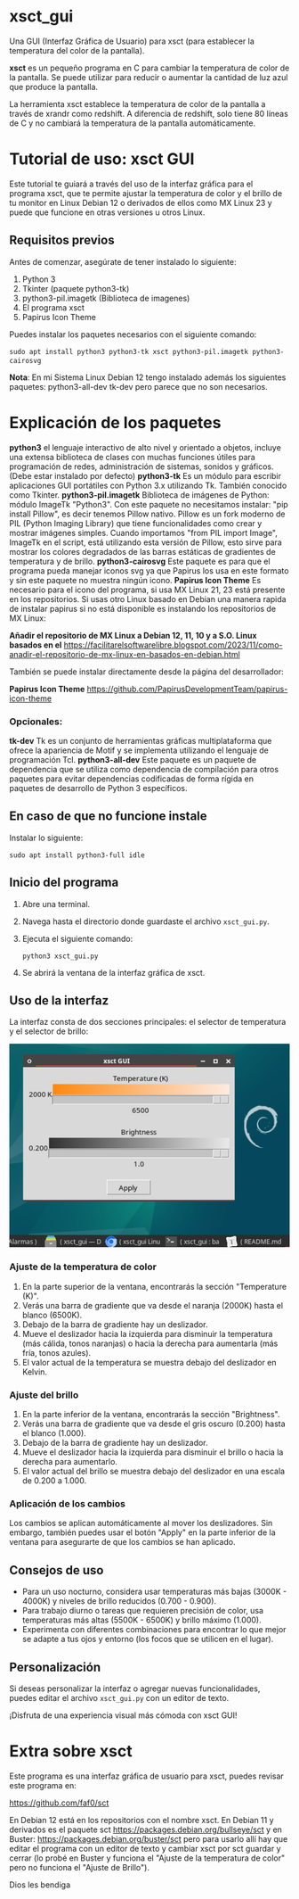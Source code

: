 # xsct_gui
Una GUI (Interfaz Gráfica de Usuario) para xsct (para establecer la temperatura del color de la pantalla).

**xsct** es un pequeño programa en C para cambiar la temperatura de color de la pantalla. Se puede utilizar para reducir o aumentar la cantidad de luz azul que produce la pantalla.

La herramienta xsct establece la temperatura de color de la pantalla a través de xrandr como redshift. A diferencia de redshift, solo tiene 80 líneas de C y no cambiará la temperatura de la pantalla automáticamente.

# Tutorial de uso: xsct GUI

Este tutorial te guiará a través del uso de la interfaz gráfica para el programa xsct, que te permite ajustar la temperatura de color y el brillo de tu monitor en Linux Debian 12 o derivados de ellos como MX Linux 23 y puede que funcione en otras versiones u otros Linux.

## Requisitos previos

Antes de comenzar, asegúrate de tener instalado lo siguiente:

1. Python 3
2. Tkinter (paquete python3-tk)
3. python3-pil.imagetk (Biblioteca de imagenes)
4. El programa xsct
5. Papirus Icon Theme

Puedes instalar los paquetes necesarios con el siguiente comando:

```
sudo apt install python3 python3-tk xsct python3-pil.imagetk python3-cairosvg
```

**Nota**: En mi Sistema Linux Debian 12 tengo instalado además los siguientes paquetes: python3-all-dev tk-dev pero parece que no son necesarios.

# Explicación de los paquetes

**python3** el lenguaje interactivo de alto nivel y orientado a objetos, incluye una extensa biblioteca de clases con muchas funciones útiles para programación de redes, administración de sistemas, sonidos y gráficos. (Debe estar instalado por defecto)
**python3-tk** Es un módulo para escribir aplicaciones GUI portátiles con Python 3.x utilizando Tk. También conocido como Tkinter.
**python3-pil.imagetk** Biblioteca de imágenes de Python: módulo ImageTk "Python3". Con este paquete no necesitamos instalar: "pip install Pillow", es decir tenemos Pillow nativo. Pillow es un fork moderno de PIL (Python Imaging Library) que tiene funcionalidades como crear y mostrar imágenes simples. Cuando importamos "from PIL import Image", ImageTk en el script, está utilizando esta versión de Pillow, esto sirve para mostrar los colores degradados de las barras estáticas de gradientes de temperatura y de brillo.
**python3-cairosvg** Este paquete es para que el programa pueda manejar iconos svg ya que Papirus los usa en este formato y sin este paquete no muestra ningún icono.
**Papirus Icon Theme** Es necesario para el icono del programa, si usa MX Linux 21, 23 está presente en los repositorios. Si usas otro Linux basado en Debian una manera rapida de instalar papirus si no está disponible es instalando los repositorios de MX Linux:

**Añadir el repositorio de MX Linux a Debian 12, 11, 10 y a S.O. Linux basados en el**
https://facilitarelsoftwarelibre.blogspot.com/2023/11/como-anadir-el-repositorio-de-mx-linux-en-basados-en-debian.html

También se puede instalar directamente desde la página del desarrollador:

**Papirus Icon Theme**
https://github.com/PapirusDevelopmentTeam/papirus-icon-theme


### Opcionales:

**tk-dev** Tk es un conjunto de herramientas gráficas multiplataforma que ofrece la apariencia de Motif y se implementa utilizando el lenguaje de programación Tcl.
**python3-all-dev** Este paquete es un paquete de dependencia que se utiliza como dependencia de compilación para otros
paquetes para evitar dependencias codificadas de forma rígida en paquetes de desarrollo de Python 3 específicos.

## En caso de que no funcione instale
Instalar lo siguiente:
```
sudo apt install python3-full idle
```

## Inicio del programa

1. Abre una terminal.
2. Navega hasta el directorio donde guardaste el archivo `xsct_gui.py`.
3. Ejecuta el siguiente comando:

   ```
   python3 xsct_gui.py
   ```

4. Se abrirá la ventana de la interfaz gráfica de xsct.

## Uso de la interfaz

La interfaz consta de dos secciones principales: el selector de temperatura y el selector de brillo:

![](src/vx_images/01-xsct_guit-main-window.webp)

### Ajuste de la temperatura de color

1. En la parte superior de la ventana, encontrarás la sección "Temperature (K)".
2. Verás una barra de gradiente que va desde el naranja (2000K) hasta el blanco (6500K).
3. Debajo de la barra de gradiente hay un deslizador.
4. Mueve el deslizador hacia la izquierda para disminuir la temperatura (más cálida, tonos naranjas) o hacia la derecha para aumentarla (más fría, tonos azules).
5. El valor actual de la temperatura se muestra debajo del deslizador en Kelvin.

### Ajuste del brillo

1. En la parte inferior de la ventana, encontrarás la sección "Brightness".
2. Verás una barra de gradiente que va desde el gris oscuro (0.200) hasta el blanco (1.000).
3. Debajo de la barra de gradiente hay un deslizador.
4. Mueve el deslizador hacia la izquierda para disminuir el brillo o hacia la derecha para aumentarlo.
5. El valor actual del brillo se muestra debajo del deslizador en una escala de 0.200 a 1.000.

### Aplicación de los cambios

Los cambios se aplican automáticamente al mover los deslizadores. Sin embargo, también puedes usar el botón "Apply" en la parte inferior de la ventana para asegurarte de que los cambios se han aplicado.

## Consejos de uso

- Para un uso nocturno, considera usar temperaturas más bajas (3000K - 4000K) y niveles de brillo reducidos (0.700 - 0.900).
- Para trabajo diurno o tareas que requieren precisión de color, usa temperaturas más altas (5500K - 6500K) y brillo máximo (1.000).
- Experimenta con diferentes combinaciones para encontrar lo que mejor se adapte a tus ojos y entorno (los focos que se utilicen en el lugar).


## Personalización

Si deseas personalizar la interfaz o agregar nuevas funcionalidades, puedes editar el archivo `xsct_gui.py` con un editor de texto.

¡Disfruta de una experiencia visual más cómoda con xsct GUI!

# Extra sobre xsct

Este programa es una interfaz gráfica de usuario para xsct, puedes revisar este programa en: 

https://github.com/faf0/sct

En Debian 12 está en los repositorios con el nombre xsct. En Debian 11 y derivados es el paquete sct https://packages.debian.org/bullseye/sct y en Buster: https://packages.debian.org/buster/sct pero para usarlo allí hay que editar el programa con un editor de texto y cambiar xsct por sct guardar y cerrar (lo probé en Buster y funciona el "Ajuste de la temperatura de color" pero no funciona el "Ajuste de Brillo").

Dios les bendiga
